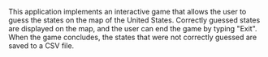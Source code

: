 This application implements an interactive game that allows the user to guess the states on the map of the United States.
Correctly guessed states are displayed on the map, and the user can end the game by typing "Exit".
When the game concludes, the states that were not correctly guessed are saved to a CSV file.
